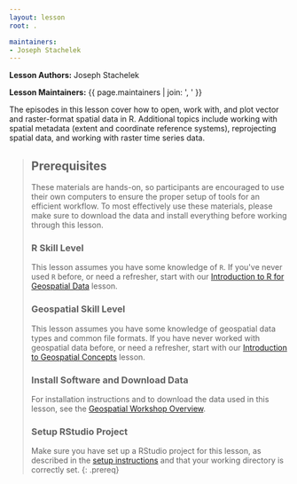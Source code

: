 ```yaml
---
layout: lesson
root: .

maintainers:
- Joseph Stachelek
---
```


**Lesson Authors:** Joseph Stachelek

**Lesson Maintainers:** {{ page.maintainers | join: ', ' }}

The episodes in this lesson cover how to open, work with, and plot
vector and raster-format spatial data in R. Additional topics include
working with spatial metadata (extent and coordinate reference systems), 
reprojecting spatial data, and working with raster time series data.

> ## Prerequisites
> These materials are hands-on, so participants are encouraged 
> to use their own computers to ensure the proper setup of tools for an 
> efficient workflow. To most effectively use these materials, please 
> make sure to download the data and install everything before
> working through this lesson. 
> 
> ### R Skill Level
> This lesson assumes you have some knowledge of `R`. If you've never 
> used `R` before, or need a refresher, start with our
> [Introduction to R for Geospatial Data](http://www.datacarpentry.org/r-intro-geospatial/)
> lesson.
>
> ### Geospatial Skill Level
> This lesson assumes you have some knowledge of geospatial data types
> and common file formats. If you have never worked with geospatial
> data before, or need a refresher, start with our
> [Introduction to Geospatial Concepts](http://www.datacarpentry.org/organization-geospatial/)
> lesson.
>
> ### Install Software and Download Data
> For installation instructions and to download the data used in this 
> lesson, see the 
> [Geospatial Workshop Overview](http://www.datacarpentry.org/geospatial-workshop/setup.html).
>
> ### Setup RStudio Project
>
> Make sure you have set up a RStudio project for this lesson, as
> described in the 
> <a href="{{ site.baseurl }}/setup.html" target="_blank">setup instructions</a>
> and that your working directory is correctly set.
{: .prereq}
